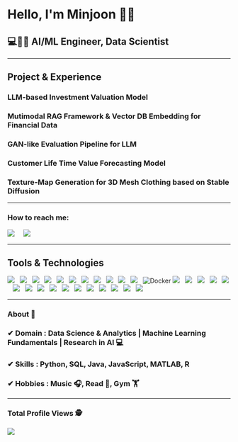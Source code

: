 <h1>Hello, I'm Minjoon 🙋‍♂️</h1>
<h2>💻👨‍💻 AI/ML Engineer, Data Scientist</h2>

<hr>

<h2>Project & Experience</h2>
<div>
  
### LLM-based Investment Valuation Model 
### Mutimodal RAG Framework & Vector DB Embedding for Financial Data 
### GAN-like Evaluation Pipeline for LLM 
### Customer Life Time Value Forecasting Model 
### Texture-Map Generation for 3D Mesh Clothing based on Stable Diffusion 

</div>
<hr>

<h3>How to reach me:</h3>

<a href="https://www.linkedin.com/in/min-joon-lee"><img src="https://img.shields.io/badge/linkedin-%230077B5.svg?&style=for-the-badge&logo=linkedin&logoColor=white" /></a>&nbsp;&nbsp;&nbsp;&nbsp;
<a href="mailto:joon4500@gmail.com"><img src="https://img.shields.io/badge/gmail-%23D14836.svg?&style=for-the-badge&logo=gmail&logoColor=white" /></a>&nbsp;&nbsp;&nbsp;&nbsp;
<hr>

<h2>Tools & Technologies</h2>

<img src="https://img.shields.io/badge/Python%20-%233776AB.svg?&style=for-the-badge&color=3776AB" />&nbsp;&nbsp;
<img src="https://img.shields.io/badge/Java%20-%23F7DF1E.svg?&style=for-the-badge&color=547bab" />&nbsp;&nbsp;
<img src="https://img.shields.io/badge/TensorFlow%20-%23FF6F00.svg?&style=for-the-badge&color=ff6f00" />&nbsp;&nbsp;
<img src="https://img.shields.io/badge/Langchain%20-%23000000.svg?&style=for-the-badge&color=00b300" />&nbsp;&nbsp;
<img src="https://img.shields.io/badge/NumPy%20-%23013243.svg?&style=for-the-badge&color=013243" />&nbsp;&nbsp;
<img src="https://img.shields.io/badge/Pandas%20-%23F7DF1E.svg?&style=for-the-badge&color=110054" />&nbsp;&nbsp;
<img src="https://img.shields.io/badge/SciPy%20-%230874b8.svg?&style=for-the-badge&color=0874b8" />&nbsp;&nbsp;
<img src="https://img.shields.io/badge/Scikit--learn%20-%23F7931E.svg?&style=for-the-badge&color=f7931e" />&nbsp;&nbsp;
<img src="https://img.shields.io/badge/MySQL%20-%23F7DF1E.svg?&style=for-the-badge&color=1E4C68" />&nbsp;&nbsp;
<img src="https://img.shields.io/badge/PostgreSQL-%23336791.svg?&style=for-the-badge&logo=postgresql&logoColor=white" />&nbsp;&nbsp;
<img src="https://img.shields.io/badge/SQLite-%23003B57.svg?&style=for-the-badge&logo=sqlite&logoColor=white" />&nbsp;&nbsp;
![Docker](https://img.shields.io/badge/Docker-%230db7ed.svg?&style=for-the-badge&logo=docker&logoColor=white)
<img src="https://img.shields.io/badge/Jupyter%20-%23F37626.svg?&style=for-the-badge&logo=jupyter&logoColor=white" />&nbsp;&nbsp;
<img src="https://img.shields.io/badge/MATLAB%20-%23FF6600.svg?&style=for-the-badge&color=0076a8" />&nbsp;&nbsp;
<img src="https://img.shields.io/badge/R%20-%23276DC3.svg?&style=for-the-badge&color=276dc3" />&nbsp;&nbsp;
<img src="https://img.shields.io/badge/JavaScript%20-%23F7DF1E.svg?&style=for-the-badge&color=F7DF1E" />&nbsp;&nbsp;
<img src="https://img.shields.io/badge/Azure-0089D6?style=for-the-badge&logo=microsoft-azure&logoColor=white" />&nbsp;&nbsp;
<img src="https://img.shields.io/badge/AWS%20-%23F7DF1E.svg?&style=for-the-badge&color=547bab" />&nbsp;&nbsp;
<img src="https://img.shields.io/badge/Google%20Cloud-%234285F4.svg?&style=for-the-badge&logo=google-cloud&logoColor=white" />&nbsp;&nbsp;
<img src="https://img.shields.io/badge/Git%20-%23F7DF1E.svg?&style=for-the-badge&color=000" />&nbsp;&nbsp;
<img src="https://img.shields.io/badge/GitHub%20-%23F7DF1E.svg?&style=for-the-badge&color=000" />&nbsp;&nbsp;
<img src="https://img.shields.io/badge/Node.js%20-%23F7DF1E.svg?&style=for-the-badge&color=6DB35A" />&nbsp;&nbsp;
<img src="https://img.shields.io/badge/Figma%20-%23F7DF1E.svg?&style=for-the-badge&color=A259FF" />&nbsp;&nbsp;
<img src="https://img.shields.io/badge/Jira%20-%23F7DF1E.svg?&style=for-the-badge&color=2881FF" />&nbsp;&nbsp;
<img src="https://img.shields.io/badge/Slack%20-%23F7DF1E.svg?&style=for-the-badge&color=4A154B" />&nbsp;&nbsp;
<img src="https://img.shields.io/badge/Discord%20-%23F7DF1E.svg?&style=for-the-badge&color=3C4C65" />&nbsp;&nbsp;
<img src="https://img.shields.io/badge/Github Actions%20-%23F7DF1E.svg?&style=for-the-badge&color=000" />&nbsp;&nbsp;
<img src="https://img.shields.io/badge/HTML%20-%23F7DF1E.svg?&style=for-the-badge&color=E34F26" />&nbsp;&nbsp;
<hr>

### About 📌

### ✔  **Domain :** Data Science & Analytics | Machine Learning Fundamentals | Research in AI 💻
### ✔  **Skills :** Python, SQL, Java, JavaScript, MATLAB, R
### ✔  **Hobbies :** Music 🎧, Read 📕, Gym 🏋️
<hr>

### Total Profile Views :detective: 
<img src="https://profile-counter.glitch.me/leem18/count.svg" />


